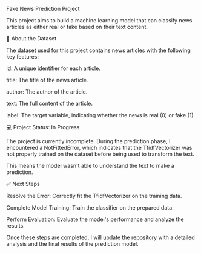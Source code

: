Fake News Prediction Project

This project aims to build a machine learning model that can classify news articles as either real or fake based on their text content.

📌 About the Dataset

The dataset used for this project contains news articles with the following key features:

id: A unique identifier for each article.

title: The title of the news article.

author: The author of the article.

text: The full content of the article.

label: The target variable, indicating whether the news is real (0) or fake (1).

💻 Project Status: In Progress

The project is currently incomplete. During the prediction phase, I encountered a NotFittedError, which indicates that the TfidfVectorizer was not properly trained on the dataset before being used to transform the text.

This means the model wasn't able to understand the text to make a prediction.

✅ Next Steps

Resolve the Error: Correctly fit the TfidfVectorizer on the training data.

Complete Model Training: Train the classifier on the prepared data.

Perform Evaluation: Evaluate the model's performance and analyze the results.

Once these steps are completed, I will update the repository with a detailed analysis and the final results of the prediction model.
